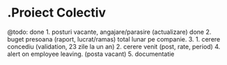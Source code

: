 .Proiect Colectiv
=========
@todo:
done 1. posturi vacante, angajare/parasire (actualizare)
done 2. buget presoana (raport, lucrat/ramas) total lunar pe companie.
3. 
    1. cerere concediu (validation, 23 zile la un an)
    2. cerere venit (post, rate, period)
4. alert on employee leaving. (posta vacant)
5. documentatie